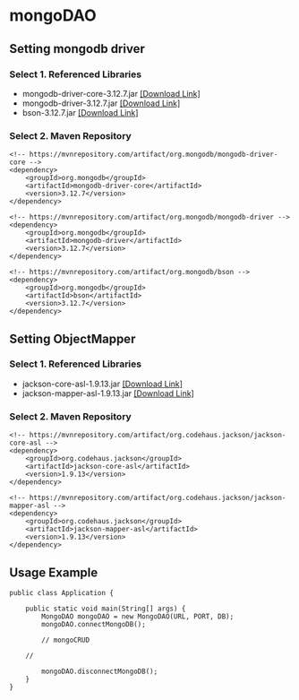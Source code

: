 # mongoDAO

## Setting mongodb driver
### Select 1. Referenced Libraries
- mongodb-driver-core-3.12.7.jar [[Download Link]](https://mvnrepository.com/artifact/org.mongodb/mongodb-driver-core/3.12.7)
- mongodb-driver-3.12.7.jar [[Download Link]](https://mvnrepository.com/artifact/org.mongodb/mongodb-driver/3.12.7)
- bson-3.12.7.jar [[Download Link]](https://mvnrepository.com/artifact/org.mongodb/bson/3.12.7)

### Select 2. Maven Repository
```
<!-- https://mvnrepository.com/artifact/org.mongodb/mongodb-driver-core -->
<dependency>
    <groupId>org.mongodb</groupId>
    <artifactId>mongodb-driver-core</artifactId>
    <version>3.12.7</version>
</dependency>

<!-- https://mvnrepository.com/artifact/org.mongodb/mongodb-driver -->
<dependency>
    <groupId>org.mongodb</groupId>
    <artifactId>mongodb-driver</artifactId>
    <version>3.12.7</version>
</dependency>

<!-- https://mvnrepository.com/artifact/org.mongodb/bson -->
<dependency>
    <groupId>org.mongodb</groupId>
    <artifactId>bson</artifactId>
    <version>3.12.7</version>
</dependency>

```

## Setting ObjectMapper
### Select 1. Referenced Libraries
- jackson-core-asl-1.9.13.jar [[Download Link]](https://mvnrepository.com/artifact/org.codehaus.jackson/jackson-core-asl/1.9.13)
- jackson-mapper-asl-1.9.13.jar [[Download Link]](https://mvnrepository.com/artifact/org.codehaus.jackson/jackson-mapper-asl/1.9.13)

### Select 2. Maven Repository
```
<!-- https://mvnrepository.com/artifact/org.codehaus.jackson/jackson-core-asl -->
<dependency>
    <groupId>org.codehaus.jackson</groupId>
    <artifactId>jackson-core-asl</artifactId>
    <version>1.9.13</version>
</dependency>

<!-- https://mvnrepository.com/artifact/org.codehaus.jackson/jackson-mapper-asl -->
<dependency>
    <groupId>org.codehaus.jackson</groupId>
    <artifactId>jackson-mapper-asl</artifactId>
    <version>1.9.13</version>
</dependency>

```
## Usage Example
```
public class Application {

    public static void main(String[] args) {
        MongoDAO mongoDAO = new MongoDAO(URL, PORT, DB);
        mongoDAO.connectMongoDB();
		
        // mongoCRUD
	
	//
        
        mongoDAO.disconnectMongoDB();
    }
}
```

